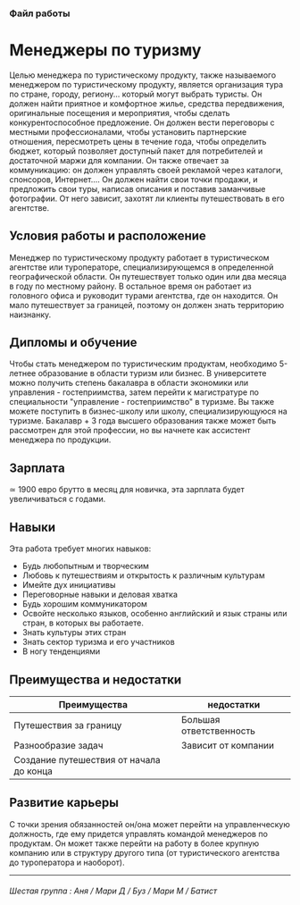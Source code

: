 ### Файл работы
# **Менеджеры по туризму**

Целью менеджера по туристическому продукту, также называемого менеджером по туристическому продукту, является организация тура по стране, городу, региону... который могут выбрать туристы. Он должен найти приятное и комфортное жилье, средства передвижения, оригинальные посещения и мероприятия, чтобы сделать конкурентоспособное предложение. 
Он должен вести переговоры с местными профессионалами, чтобы установить партнерские отношения, пересмотреть цены в течение года, чтобы определить бюджет, который позволяет доступный пакет для потребителей и достаточной маржи для компании. Он также отвечает за коммуникацию: он должен управлять своей рекламой через каталоги, спонсоров, Интернет.... 
Он должен найти свои точки продажи, и предложить свои туры, написав описания и поставив заманчивые фотографии. От него зависит, захотят ли клиенты путешествовать в его агентстве.

## Условия работы и расположение

Менеджер по туристическому продукту работает в туристическом агентстве или туроператоре, специализирующемся в определенной географической области.
Он путешествует только один или два месяца в году по местному району. В остальное время он работает из головного офиса и руководит турами агентства, где он находится. Он мало путешествует за границей, поэтому он должен знать территорию наизнанку.

## Дипломы и обучение

Чтобы стать менеджером по туристическим продуктам, необходимо 5-летнее образование в области туризм или бизнес. В университете можно получить степень бакалавра в области экономики или управления - гостеприимства, затем перейти к магистратуре по специальности "управление - гостеприимство" в туризме. Вы также можете поступить в бизнес-школу или школу, специализирующуюся на туризме. Бакалавр + 3 года высшего образования также может быть рассмотрен для этой профессии, но вы начнете как ассистент менеджера по продукции.

## Зарплата 

≃ 1900 евро брутто в месяц для новичка, эта зарплата будет увеличиваться с годами.


## Навыки
Эта работа требует многих навыков: 
- Будь любопытным и творческим
- Любовь к путешествиям и открытость к различным культурам
- Имейте дух инициативы
- Переговорные навыки и деловая хватка
- Будь хорошим коммуникатором
- Освойте несколько языков, особенно английский и язык страны или стран, в которых вы работаете.
- Знать культуры этих стран
- Знать сектор туризма и его участников 
- В ногу тенденциями

## Преимущества и недостатки
Преимущества | недостатки 
---------- | ------------
Путешествия за границу | Большая ответственность
Разнообразие задач | Зависит от компании 
Создание путешествия от начала до конца | 


## Развитие карьеры
С точки зрения обязанностей он/она может перейти на управленческую должность, где ему придется управлять командой менеджеров по продуктам. Он может также перейти на работу в более крупную компанию или в структуру другого типа (от туристического агентства до туроператора и наоборот).

--------------------------------------------------------------
###### Шестая группа : Аня / Мари Д / Буз / Мари M / Батист